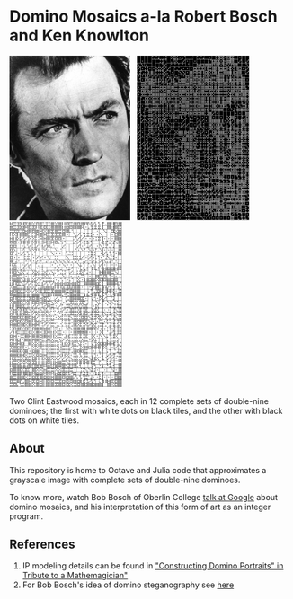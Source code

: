 # Domino Mosaics a-la Robert Bosch and Ken Knowlton
<a href="https://github.com/kalyaninagaraj/Domino-Mosaics/blob/main/Data/Target_Images/CE.jpg"><img src="/Data/Target_Images/CE.jpg?raw=true" width="215px"></a>&nbsp;&nbsp; <a href="https://github.com/kalyaninagaraj/Domino-Mosaics/blob/main/Data/Mosaic_Images/CE_white.png"><img src="/Data/Mosaic_Images/CE_white.png?raw=true" width="200px"></a>&nbsp;&nbsp; <a href="https://github.com/kalyaninagaraj/Domino-Mosaics/blob/main/Data/Mosaic_Images/CE_black.png"><img src="/Data/Mosaic_Images/CE_black.png?raw=true" width="200px"></a>

Two Clint Eastwood mosaics, each in 12 complete sets of double-nine dominoes; the first with white dots on black tiles, and the other with black dots on white tiles. 


## About
This repository is home to Octave and Julia code that approximates a grayscale image with complete sets of double-nine dominoes. 

To know more, watch Bob Bosch of Oberlin College [talk at Google](https://www.youtube.com/watch?v=g3CiVrN-BnY) about domino mosaics, and his interpretation of this form of art as an integer program.

## References
1. IP modeling details can be found in ["Constructing Domino Portraits" in Tribute to a Mathemagician"](http://www.optimization-online.org/DB_FILE/2003/09/722.pdf)
2. For Bob Bosch's idea of domino steganography see [here](http://archive.bridgesmathart.org/2020/bridges2020-199.pdf)


